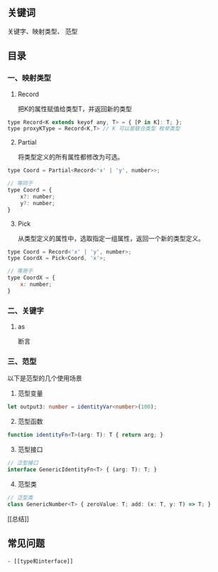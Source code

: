 ## 关键词

关键字、映射类型、 范型
## 目录
### 一、映射类型

 1. Record

	把K的属性赋值给类型T，并返回新的类型

```js
type Record<K extends keyof any, T> = { [P in K]: T; };
type proxyKType = Record<K,T> // K 可以是联合类型 枚举类型 
```


2. Partial

	将类型定义的所有属性都修改为可选。

```js
type Coord = Partial<Record<'x' | 'y', number>>;

// 等同于
type Coord = {
	x?: number;
	y?: number;
}
```

3. Pick

	从类型定义的属性中，选取指定一组属性，返回一个新的类型定义。

```js
type Coord = Record<'x' | 'y', number>;
type CoordX = Pick<Coord, 'x'>;

// 等用于
type CoordX = {
	x: number;
}
```

### 二、关键字

1. as

	断言


### 三、范型

以下是范型的几个使用场景

1. 范型变量

```ts
let output3: number = identityVar<number>(100);
```

2. 范型函数

```ts
function identityFn<T>(arg: T): T { return arg; }
```

3. 范型接口

```ts
// 泛型接口 
interface GenericIdentityFn<T> { (arg: T): T; }
```

4. 范型类

```ts
// 泛型类 
class GenericNumber<T> { zeroValue: T; add: (x: T, y: T) => T; }
```

[[总结]]
## 常见问题

	- [[type和interface]]